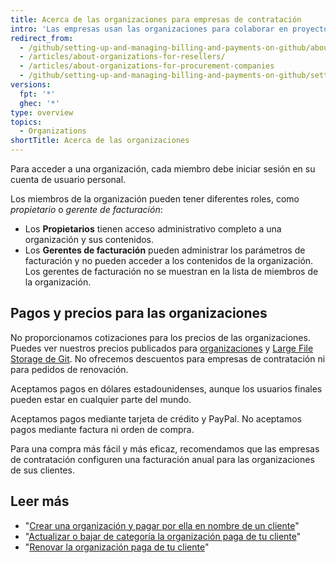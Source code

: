 ```yaml
---
title: Acerca de las organizaciones para empresas de contratación
intro: 'Las empresas usan las organizaciones para colaborar en proyectos compartidos con varios propietarios y administradores. Puedes crear una organización para tu cliente, realizar un pago en su nombre, y entonces transferir la propiedad de la organización a tu cliente.'
redirect_from:
  - /github/setting-up-and-managing-billing-and-payments-on-github/about-organizations-for-procurement-companies
  - /articles/about-organizations-for-resellers/
  - /articles/about-organizations-for-procurement-companies
  - /github/setting-up-and-managing-billing-and-payments-on-github/setting-up-paid-organizations-for-procurement-companies/about-organizations-for-procurement-companies
versions:
  fpt: '*'
  ghec: '*'
type: overview
topics:
  - Organizations
shortTitle: Acerca de las organizaciones
---
```


Para acceder a una organización, cada miembro debe iniciar sesión en su cuenta de usuario personal.

Los miembros de la organización pueden tener diferentes roles, como *propietario* o *gerente de facturación*:

- Los **Propietarios** tienen acceso administrativo completo a una organización y sus contenidos.
- Los **Gerentes de facturación** pueden administrar los parámetros de facturación y no pueden acceder a los contenidos de la organización. Los gerentes de facturación no se muestran en la lista de miembros de la organización.

## Pagos y precios para las organizaciones

No proporcionamos cotizaciones para los precios de las organizaciones. Puedes ver nuestros precios publicados para [organizaciones](https://github.com/pricing) y [Large File Storage de Git](/articles/about-storage-and-bandwidth-usage/). No ofrecemos descuentos para empresas de contratación ni para pedidos de renovación.

Aceptamos pagos en dólares estadounidenses, aunque los usuarios finales pueden estar en cualquier parte del mundo.

Aceptamos pagos mediante tarjeta de crédito y PayPal. No aceptamos pagos mediante factura ni orden de compra.

Para una compra más fácil y más eficaz, recomendamos que las empresas de contratación configuren una facturación anual para las organizaciones de sus clientes.

## Leer más

- "[Crear una organización y pagar por ella en nombre de un cliente](/articles/creating-and-paying-for-an-organization-on-behalf-of-a-client)"
- "[Actualizar o bajar de categoría la organización paga de tu cliente](/articles/upgrading-or-downgrading-your-client-s-paid-organization)"
- "[Renovar la organización paga de tu cliente](/articles/renewing-your-client-s-paid-organization)"
